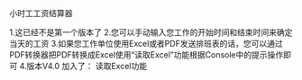 小时工工资结算器

1.这已经不是第一个版本了
2.您可以手动输入您工作的开始时间和结束时间来确定当天的工资
3.如果您工作单位使用Excel或者PDF发送排班表的话，您可以通过PDF转换器把PDF转换成Excel使用“读取Excel”功能根据Console中的提示操作即可
4.版本V4.0
	加入了：
		读取Excel功能